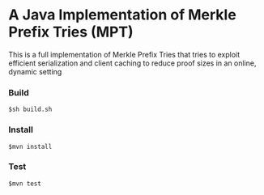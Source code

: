 # A Java Implementation of Merkle Prefix Tries (MPT) 

This is a full implementation of Merkle Prefix Tries that tries to exploit efficient serialization and client caching to reduce proof sizes in an online, dynamic setting


### Build
`$sh build.sh`

### Install
`$mvn install`

### Test
`$mvn test`